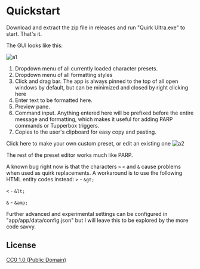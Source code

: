 # Quickstart

Download and extract the zip file in releases and run "Quirk Ultra.exe" to start. That's it.

The GUI looks like this:

![a1](https://github.com/user-attachments/assets/3407212a-f339-4cec-aec1-b27d53bd200b)

1. Dropdown menu of all currently loaded character presets.
2. Dropdown menu of all formatting styles
3. Click and drag bar. The app is always pinned to the top of all open windows by default, but can be minimized and closed by right clicking here
4. Enter text to be formatted here.
5. Preview pane.
6. Command input. Anything entered here will be prefixed before the entire message and formatting, which makes it useful for adding PARP commands or Tupperbox triggers.
7. Copies to the user's clipboard for easy copy and pasting.

Click here to make your own custom preset, or edit an existing one
![a2](https://github.com/user-attachments/assets/1e3a289b-e1c0-4d4c-a774-dfb33a6bb2ae)

The rest of the preset editor works much like PARP.

A known bug right now is that the characters `>` `<` and `&` cause problems when used as quirk replacements. A workaround is to use the following HTML entity codes instead:
`>` - `&gt;`

`<` - `&lt;`

`&` - `&amp;`

Further advanced and experimental settings can be configured in "app/app/data/config.json" but I will leave this to be explored by the more code savvy.

## License

[CC0 1.0 (Public Domain)](LICENSE.md)
